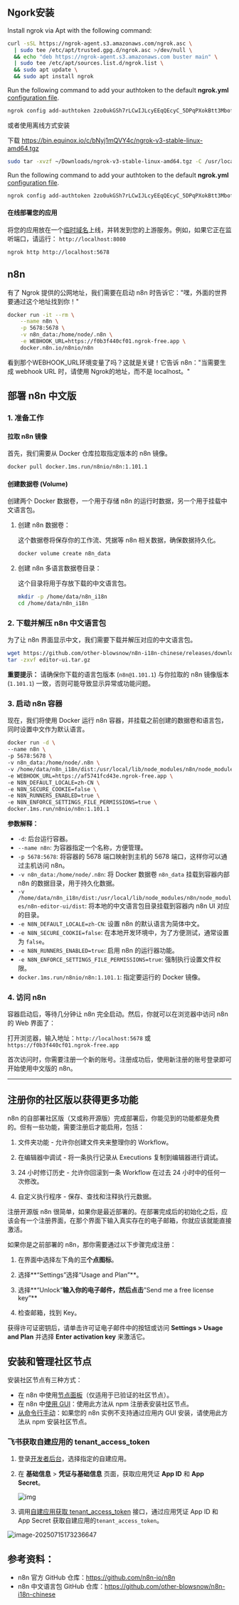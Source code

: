 ## Ngork安装

Install ngrok via Apt with the following command:

```sh
curl -sSL https://ngrok-agent.s3.amazonaws.com/ngrok.asc \
  | sudo tee /etc/apt/trusted.gpg.d/ngrok.asc >/dev/null \
  && echo "deb https://ngrok-agent.s3.amazonaws.com buster main" \
  | sudo tee /etc/apt/sources.list.d/ngrok.list \
  && sudo apt update \
  && sudo apt install ngrok
```

Run the following command to add your authtoken to the default **ngrok.yml** [configuration file](https://ngrok.com/docs/agent/config/).

```sh
ngrok config add-authtoken 2zo0ukGSh7rLCwIJLcyEEqQEcyC_5DPqPXokBtt3MbofiUTJ5
```

或者使用离线方式安装

下载 https://bin.equinox.io/c/bNyj1mQVY4c/ngrok-v3-stable-linux-amd64.tgz

```sh
sudo tar -xvzf ~/Downloads/ngrok-v3-stable-linux-amd64.tgz -C /usr/local/bin
```

Run the following command to add your authtoken to the default **ngrok.yml** [configuration file](https://ngrok.com/docs/agent/config/).

```sh
ngrok config add-authtoken 2zo0ukGSh7rLCwIJLcyEEqQEcyC_5DPqPXokBtt3MbofiUTJ5
```

#### 在线部署您的应用

将您的应用放在一个[临时域名](https://ngrok.com/docs/network-edge/domains-and-tcp-addresses/#ephemeral-domains)上线，并转发到您的上游服务。例如，如果它正在监听端口，请运行： `http://localhost:8080`

```bash
ngrok http http://localhost:5678
```

## n8n

有了 Ngrok 提供的公网地址，我们需要在启动 n8n 时告诉它："嘿，外面的世界要通过这个地址找到你！"

```bash
docker run -it --rm \
    --name n8n \
    -p 5678:5678 \
    -v n8n_data:/home/node/.n8n \
    -e WEBHOOK_URL=https://f0b3f440cf01.ngrok-free.app \
    docker.n8n.io/n8nio/n8n
```

看到那个WEBHOOK_URL环境变量了吗？这就是关键！它告诉 n8n："当需要生成 webhook URL 时，请使用 Ngrok的地址，而不是 localhost。"

## 部署 n8n 中文版

### 1. 准备工作

#### 拉取 n8n 镜像

首先，我们需要从 Docker 仓库拉取指定版本的 n8n 镜像。

```Bash
docker pull docker.1ms.run/n8nio/n8n:1.101.1
```

#### 创建数据卷 (Volume)

创建两个 Docker 数据卷，一个用于存储 n8n 的运行时数据，另一个用于挂载中文语言包。

1. 创建 n8n 数据卷：

   这个数据卷将保存你的工作流、凭据等 n8n 相关数据，确保数据持久化。

   ```Bash
   docker volume create n8n_data
   ```

2. 创建 n8n 多语言数据卷目录：

   这个目录将用于存放下载的中文语言包。

   ```Bash
   mkdir -p /home/data/n8n_i18n
   cd /home/data/n8n_i18n
   ```

### 2. 下载并解压 n8n 中文语言包

为了让 n8n 界面显示中文，我们需要下载并解压对应的中文语言包。

```Bash
wget https://github.com/other-blowsnow/n8n-i18n-chinese/releases/download/n8n%401.101.1/editor-ui.tar.gz
tar -zxvf editor-ui.tar.gz
```

**重要提示：** 请确保你下载的语言包版本 (`n8n@1.101.1`) 与你拉取的 n8n 镜像版本 (`1.101.1`) 一致，否则可能导致显示异常或功能问题。

### 3. 启动 n8n 容器

现在，我们将使用 Docker 运行 n8n 容器，并挂载之前创建的数据卷和语言包，同时设置中文作为默认语言。

```Bash
docker run -d \
--name n8n \
-p 5678:5678 \
-v n8n_data:/home/node/.n8n \
-v /home/data/n8n_i18n/dist:/usr/local/lib/node_modules/n8n/node_modules/n8n-editor-ui/dist \
-e WEBHOOK_URL=https://af5741fcd43e.ngrok-free.app \
-e N8N_DEFAULT_LOCALE=zh-CN \
-e N8N_SECURE_COOKIE=false \
-e N8N_RUNNERS_ENABLED=true \
-e N8N_ENFORCE_SETTINGS_FILE_PERMISSIONS=true \
docker.1ms.run/n8nio/n8n:1.101.1
```

**参数解释：**

- `-d`: 后台运行容器。
- `--name n8n`: 为容器指定一个名称，方便管理。
- `-p 5678:5678`: 将容器的 5678 端口映射到主机的 5678 端口，这样你可以通过主机访问 n8n。
- `-v n8n_data:/home/node/.n8n`: 将 Docker 数据卷 `n8n_data` 挂载到容器内部 n8n 的数据目录，用于持久化数据。
- `-v /home/data/n8n_i18n/dist:/usr/local/lib/node_modules/n8n/node_modules/n8n-editor-ui/dist`: 将本地的中文语言包目录挂载到容器内 n8n UI 对应的目录。
- `-e N8N_DEFAULT_LOCALE=zh-CN`: 设置 n8n 的默认语言为简体中文。
- `-e N8N_SECURE_COOKIE=false`: 在本地开发环境中，为了方便测试，通常设置为 `false`。
- `-e N8N_RUNNERS_ENABLED=true`: 启用 n8n 的运行器功能。
- `-e N8N_ENFORCE_SETTINGS_FILE_PERMISSIONS=true`: 强制执行设置文件权限。
- `docker.1ms.run/n8nio/n8n:1.101.1`: 指定要运行的 Docker 镜像。

### 4. 访问 n8n

容器启动后，等待几分钟让 n8n 完全启动。然后，你就可以在浏览器中访问 n8n 的 Web 界面了：

打开浏览器，输入地址：`http://localhost:5678` 或 `https://f0b3f440cf01.ngrok-free.app`

首次访问时，你需要注册一个新的账号。注册成功后，使用新注册的账号登录即可开始使用中文版的 n8n。

------

## 注册你的社区版以获得更多功能

n8n 的自部署社区版（又或称开源版）完成部署后，你能见到的功能都是免费的。但有一些功能，需要注册后才能启用，包括：

1. 文件夹功能 - 允许你创建文件夹来整理你的 Workflow。

1. 在编辑器中调试 - 将一条执行记录从 Executions 复制到编辑器进行调试。

1. 24 小时修订历史 - 允许你回滚到一条 Workflow 在过去 24 小时中的任何一次修改。

1. 自定义执行程序 - 保存、查找和注释执行元数据。

注册开源版 n8n 很简单，如果你是最近部署的。在部署完成后的初始化之后，应该会有一个注册界面，在那个界面下输入真实存在的电子邮箱，你就应该就能直接激活。

如果你是之前部署的 n8n，那你需要通过以下步骤完成注册：

1. 在界面中选择左下角的**三个点图标**。

1. 选择**“Settings”选择“Usage and Plan”**。

1. 选择**“Unlock”**输入你的电子邮件，然后点击**”Send me a free license key”**

1. 检查邮箱，找到 Key。

获得许可证密钥后，请单击许可证电子邮件中的按钮或访问 **Settings > Usage and Plan** 并选择 **Enter activation key** 来激活它。

## 安装和管理社区节点

安装社区节点有三种方式：

- 在 n8n 中使用[节点面板](https://docs.n8n.io/integrations/community-nodes/installation/verified-install/)（仅适用于已验证的社区节点）。
- 在 n8n 中[使用 GUI](https://docs.n8n.io/integrations/community-nodes/installation/gui-install/)：使用此方法从 npm 注册表安装社区节点。
- [从命令行手动](https://docs.n8n.io/integrations/community-nodes/installation/manual-install/)：如果您的 n8n 实例不支持通过应用内 GUI 安装，请使用此方法从 npm 安装社区节点。



### 飞书获取自建应用的 tenant_access_token

1. 登录[开发者后台](https://open.feishu.cn/app/)，选择指定的自建应用。

2. 在 **基础信息** > **凭证与基础信息** 页面，获取应用凭证 **App ID** 和 **App Secret**。

   

   ![img](https://cdn.jsdelivr.net/gh/Fly0905/note-picture@main/imag/202507151614510.png)

   

3. 调用[自建应用获取 tenant_access_token](https://open.feishu.cn/document/ukTMukTMukTM/ukDNz4SO0MjL5QzM/auth-v3/auth/tenant_access_token_internal) 接口，通过应用凭证 App ID 和 App Secret 获取自建应用的`tenant_access_token`。

![image-20250715173236647](https://cdn.jsdelivr.net/gh/Fly0905/note-picture@main/imag/202507151732849.png)





## **参考资料：**

- n8n 官方 GitHub 仓库：https://github.com/n8n-io/n8n
- n8n 中文语言包 GitHub 仓库：https://github.com/other-blowsnow/n8n-i18n-chinese